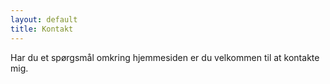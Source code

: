 ```yaml
---
layout: default
title: Kontakt
---
```

Har du et spørgsmål omkring hjemmesiden er du velkommen til at kontakte mig.

<!--cforms-->
